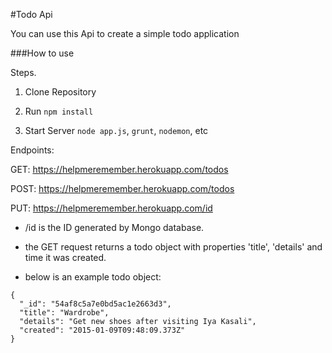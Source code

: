 #Todo Api

You can use this Api to create a simple todo application 

###How to use

Steps.

1. Clone Repository

2. Run `npm install`

3. Start Server `node app.js`, `grunt`, `nodemon`, etc

Endpoints:

GET: https://helpmeremember.herokuapp.com/todos

POST: https://helpmeremember.herokuapp.com/todos

PUT: https://helpmeremember.herokuapp.com/id

* /id is the ID generated by Mongo database.

* the GET request returns a todo object with properties 'title', 'details' and time it was created.

* below is an example todo object:

```
{
  "_id": "54af8c5a7e0bd5ac1e2663d3",
  "title": "Wardrobe",
  "details": "Get new shoes after visiting Iya Kasali",
  "created": "2015-01-09T09:48:09.373Z"
}
```